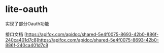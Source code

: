 # lite-oauth
实现了部分Oauth功能

接口文档 [https://apifox.com/apidoc/shared-5e4f0075-8693-42b0-886f-240ca401d7c8]https://apifox.com/apidoc/shared-5e4f0075-8693-42b0-886f-240ca401d7c8
